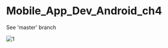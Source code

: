 # Mobile_App_Dev_Android_ch4

See 'master' branch

![1](https://github.com/yscpeak/III_SpringBoot_Java_Project/blob/main/event1.png)
